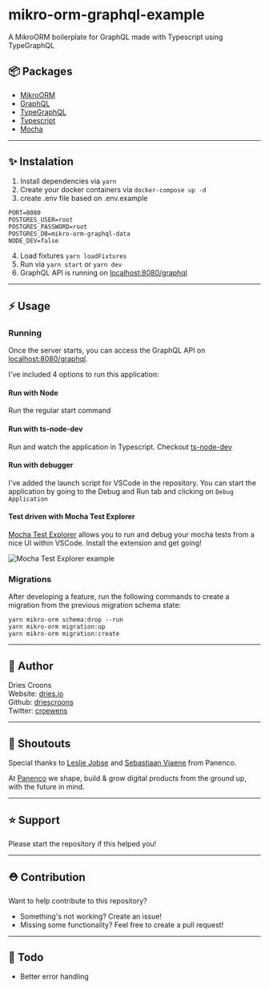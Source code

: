 # mikro-orm-graphql-example

A MikroORM boilerplate for GraphQL made with Typescript using TypeGraphQL

## 📦 Packages

- [MikroORM](https://mikro-orm.io/)
- [GraphQL](https://graphql.org/)
- [TypeGraphQL](https://typegraphql.com/)
- [Typescript](https://www.typescriptlang.org/)
- [Mocha](https://mochajs.org/)

___

## ✨ Instalation

1. Install dependencies via `yarn`
2. Create your docker containers via `docker-compose up -d`
3. create .env file based on .env.example

```
PORT=8080
POSTGRES_USER=root
POSTGRES_PASSWORD=root
POSTGRES_DB=mikro-orm-graphql-data
NODE_DEV=false
```

4. Load fixtures `yarn loadFixtures`
5. Run via `yarn start` or `yarn dev`
6. GraphQL API is running on  [localhost:8080/graphql](http://localhost:8080/graphql)

___

## ⚡️ Usage

### Running

Once the server starts, you can access the GraphQL API on [localhost:8080/graphql](http://localhost:8080/graphql).

I've included 4 options to run this application:

#### Run with Node

Run the regular start command

#### Run with ts-node-dev

Run and watch the application in Typescript. Checkout [ts-node-dev](https://www.npmjs.com/package/ts-node-dev)

#### Run with debugger

I've added the launch script for VSCode in the repository. You can start the application by going to the Debug and Run tab and clicking on `Debug Application`

#### Test driven with Mocha Test Explorer

[Mocha Test Explorer](https://marketplace.visualstudio.com/items?itemName=hbenl.vscode-mocha-test-adapter) allows you to run and debug your mocha tests from a nice UI within VSCode. Install the extension and get going!

![Mocha Test Explorer example](https://i.imgur.com/5WTSij5.gif)

### Migrations

After developing a feature, run the following commands to create a migration from the previous migration schema state:

```
yarn mikro-orm schema:drop --run
yarn mikro-orm migration:up
yarn mikro-orm migration:create
```

___

## 👤 Author

Dries Croons  
Website: [dries.io](http://dries.io)  
Github: [driescroons](http://github.com/driescroons)  
Twitter: [croewens](http://twitter.com/croewens)  

___

## 📢 Shoutouts

Special thanks to [Leslie Jobse](https://github.com/ljobse) and [Sebastiaan Viaene](https://github.com/sebastiaanviaene) from Panenco.  
  
At [Panenco](https://github.com/Panenco) we shape, build & grow digital products from the ground up, with the future in mind.

___

## ⭐️ Support

Please start the repository if this helped you!

___

## ⛑️ Contribution

Want to help contribute to this repository?

- Something's not working? Create an issue!
- Missing some functionality? Feel free to create a pull request!

___

## 🚧 Todo

- Better error handling
